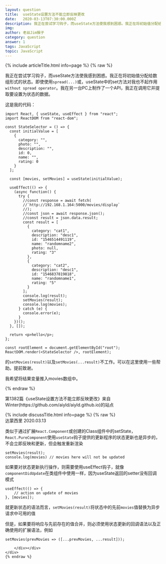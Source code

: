 ```yaml
---
layout: question
title:  useState设置方法不能立即反映更改
date:   2020-03-13T07:30:00.000Z
description: 我正在尝试学习钩子，而useState方法使我感到困惑。我正在将初始值分配给数组形式的状态。即使使用spread(...)或，useState中的set方...
img: 
author: 老丝Jim猴子
category: question
answer: 1
tags: JavaScript
topic: JavaScript
---
```

<div class="article-root">
  <div class="article">
    {% include articleTitle.html info=page %}
    {% raw %}
    <div class="article-content"><p><font style="vertical-align: inherit;"><font style="vertical-align: inherit;">我正在尝试学习钩子，而useState方法使我感到困惑。</font><font style="vertical-align: inherit;">我正在将初始值分配给数组形式的状态。</font><font style="vertical-align: inherit;">即使使用</font></font><code>spread(...)</code><font style="vertical-align: inherit;"><font style="vertical-align: inherit;">或</font><font style="vertical-align: inherit;">，useState中的set方法对我也不起作用</font></font><code>without spread operator</code><font style="vertical-align: inherit;"><font style="vertical-align: inherit;">。</font><font style="vertical-align: inherit;">我在另一台PC上制作了一个API，我正在调用它并提取要设置为状态的数据。</font></font></p>

<p><font style="vertical-align: inherit;"><font style="vertical-align: inherit;">这是我的代码：</font></font></p>

<pre><code>import React, { useState, useEffect } from "react";<font></font>
import ReactDOM from "react-dom";<font></font>
<font></font>
const StateSelector = () =&gt; {<font></font>
  const initialValue = [<font></font>
    {<font></font>
      category: "",<font></font>
      photo: "",<font></font>
      description: "",<font></font>
      id: 0,<font></font>
      name: "",<font></font>
      rating: 0<font></font>
    }<font></font>
  ];<font></font>
<font></font>
  const [movies, setMovies] = useState(initialValue);<font></font>
<font></font>
  useEffect(() =&gt; {<font></font>
    (async function() {<font></font>
      try {<font></font>
        //const response = await fetch(<font></font>
        //`http://192.168.1.164:5000/movies/display`<font></font>
        //);<font></font>
        //const json = await response.json();<font></font>
        //const result = json.data.result;<font></font>
        const result = [<font></font>
          {<font></font>
            category: "cat1",<font></font>
            description: "desc1",<font></font>
            id: "1546514491119",<font></font>
            name: "randomname2",<font></font>
            photo: null,<font></font>
            rating: "3"<font></font>
          },<font></font>
          {<font></font>
            category: "cat2",<font></font>
            description: "desc1",<font></font>
            id: "1546837819818",<font></font>
            name: "randomname1",<font></font>
            rating: "5"<font></font>
          }<font></font>
        ];<font></font>
        console.log(result);<font></font>
        setMovies(result);<font></font>
        console.log(movies);<font></font>
      } catch (e) {<font></font>
        console.error(e);<font></font>
      }<font></font>
    })();<font></font>
  }, []);<font></font>
<font></font>
  return &lt;p&gt;hello&lt;/p&gt;;<font></font>
};<font></font>
<font></font>
const rootElement = document.getElementById("root");<font></font>
ReactDOM.render(&lt;StateSelector /&gt;, rootElement);<font></font>
</code></pre>

<p><font style="vertical-align: inherit;"><font style="vertical-align: inherit;">的</font></font><code>setMovies(result)</code><font style="vertical-align: inherit;"><font style="vertical-align: inherit;">以及</font></font><code>setMovies(...result)</code><font style="vertical-align: inherit;"><font style="vertical-align: inherit;">不工作。</font><font style="vertical-align: inherit;">可以在这里使用一些帮助。</font><font style="vertical-align: inherit;">提前致谢。</font></font></p>

<p><font style="vertical-align: inherit;"><font style="vertical-align: inherit;">我希望将结果变量推入movies数组中。</font></font></p></div>
    {% endraw %}
  </div>
  <p class="winter_mark">第1382篇《useState设置方法不能立即反映更改》来自Winter(https://github.com/aiyld/aiyld.github.io)的站点</p>
  <div class="discuss-wrapper">
    {% include discussTitle.html info=page %}
    {% raw %}
    <div class="discuss-list">
    <div class="discuss-item">
        <div class="discuss-parent">
          <div class="discuss-meta">
            <span class="discuss-user">达蒙西里</span>
            <span class="discuss-time">2020.03.13</span>
          </div>
          <div class="discuss-comment"><p><font style="vertical-align: inherit;"><font style="vertical-align: inherit;">类似于通过扩展</font></font><code>React.Component</code><font style="vertical-align: inherit;"><font style="vertical-align: inherit;">或</font><font style="vertical-align: inherit;">创建的Class组件中的setState，</font></font><code>React.PureComponent</code><font style="vertical-align: inherit;"><font style="vertical-align: inherit;">使用</font></font><code>useState</code><font style="vertical-align: inherit;"><font style="vertical-align: inherit;">钩子</font><font style="vertical-align: inherit;">提供的更新程序的状态更新</font><font style="vertical-align: inherit;">也是异步的，不会立即反映和更新，但会触发重新渲染</font></font></p>

<pre><code>setMovies(result);<font></font>
console.log(movies) // movies here will not be updated<font></font>
</code></pre>

<p><font style="vertical-align: inherit;"><font style="vertical-align: inherit;">如果要对状态更新执行操作，则需要使用useEffect钩子，就像</font></font><code>componentDidUpdate</code><font style="vertical-align: inherit;"><font style="vertical-align: inherit;">在类组件中</font><font style="vertical-align: inherit;">使用一样</font><font style="vertical-align: inherit;">，因为useState返回的setter没有回调模式</font></font></p>

<pre><code>useEffect(() =&gt; {<font></font>
    // action on update of movies<font></font>
}, [movies]);<font></font>
</code></pre>

<p><font style="vertical-align: inherit;"><font style="vertical-align: inherit;">就更新状态的语法而言，</font></font><code>setMovies(result)</code><font style="vertical-align: inherit;"><font style="vertical-align: inherit;">将</font><font style="vertical-align: inherit;">状态中</font><font style="vertical-align: inherit;">的先前</font></font><code>movies</code><font style="vertical-align: inherit;"><font style="vertical-align: inherit;">值</font><font style="vertical-align: inherit;">替换</font><font style="vertical-align: inherit;">为异步请求中可用的值</font></font></p>

<p><font style="vertical-align: inherit;"><font style="vertical-align: inherit;">但是，如果要将响应与先前存在的值合并，则必须使用状态更新的回调语法以及正确使用的扩展语法，例如</font></font></p>

<pre><code>setMovies(prevMovies =&gt; ([...prevMovies, ...result]));
</code></pre></div>
        </div></div>
    </div>
    {% endraw %}
  </div>
<div>
